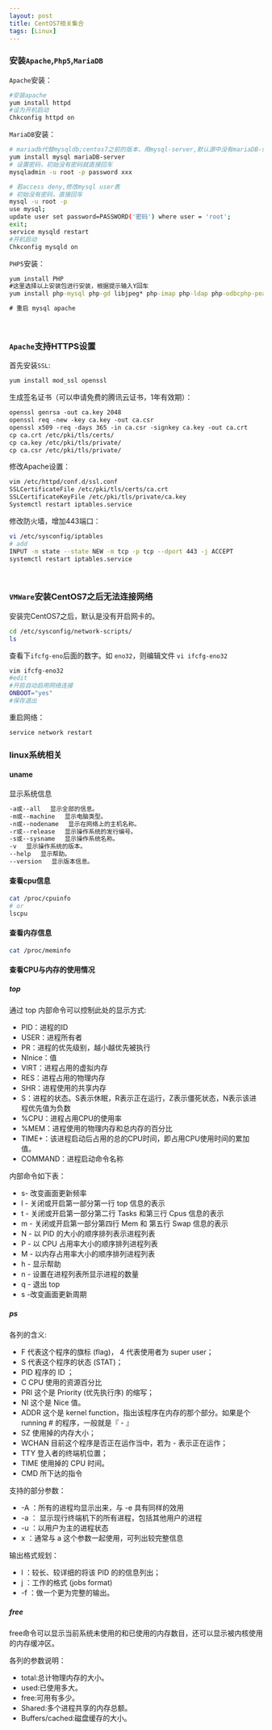 ```yaml
---
layout: post
title: CentOS7相关集合
tags: [Linux]
---
```


### 安装`Apache`,`Php5`,`MariaDB`

`Apache`安装：

```bash
#安装apache
yum install httpd 
#设为开机启动
Chkconfig httpd on 
```

`MariaDB`安装：

```bash
# mariadb代替mysqldb;centos7之前的版本，用mysql-server,默认源中没有mariaDB-server
yum install mysql mariaDB-server
# 设置密码，初始没有密码就直接回车
mysqladmin -u root -p password xxx

# 若access deny,修改mysql user表
# 初始没有密码，直接回车
mysql -u root -p
use mysql;
update user set password=PASSWORD('密码') where user = 'root';
exit;
service mysqld restart
#开机启动
Chkconfig mysqld on
```

`PHP5`安装：

```cmd
yum install PHP
#这里选择以上安装包进行安装，根据提示输入Y回车
yum install php-mysql php-gd libjpeg* php-imap php-ldap php-odbcphp-pear   php-xml php-xmlrpc php-mbstring php-mcrypt php-bcmath  php-mhashlibmcrypt  

# 重启 mysql apache
```

<br/>

### `Apache`支持HTTPS设置

首先安装`SSL`:

```bash
yum install mod_ssl openssl
```

生成签名证书（可以申请免费的腾讯云证书，1年有效期）：

```bash
openssl genrsa -out ca.key 2048
openssl req -new -key ca.key -out ca.csr
openssl x509 -req -days 365 -in ca.csr -signkey ca.key -out ca.crt
cp ca.crt /etc/pki/tls/certs/
cp ca.key /etc/pki/tls/private/
cp ca.csr /etc/pki/tls/private/
```

修改Apache设置：

```bash
vim /etc/httpd/conf.d/ssl.conf
SSLCertificateFile /etc/pki/tls/certs/ca.crt
SSLCertificateKeyFile /etc/pki/tls/private/ca.key
Systemctl restart iptables.service
```

修改防火墙，增加443端口：

```bash
vi /etc/sysconfig/iptables
# add
INPUT -m state --state NEW -m tcp -p tcp --dport 443 -j ACCEPT
systemctl restart iptables.service 
```

<br/>

### `VMWare`安装CentOS7之后无法连接网络

安装完CentOS7之后，默认是没有开启网卡的。

```bash
cd /etc/sysconfig/network-scripts/
ls
```

查看下`ifcfg-eno`后面的数字。如 `eno32`，则编辑文件 `vi ifcfg-eno32`

```bash
vim ifcfg-eno32
#edit
#开启自动启用网络连接
ONBOOT="yes"
#保存退出
```

重启网络：

```bash
service network restart 
```


### linux系统相关

#### uname
显示系统信息
```bash
-a或--all 　显示全部的信息。
-m或--machine 　显示电脑类型。
-n或--nodename 　显示在网络上的主机名称。
-r或--release 　显示操作系统的发行编号。
-s或--sysname 　显示操作系统名称。
-v 　显示操作系统的版本。
--help 　显示帮助。
--version 　显示版本信息。
```

#### 查看cpu信息
```bash
cat /proc/cpuinfo
# or
lscpu
```

#### 查看内存信息
```bash
cat /proc/meminfo
```

#### 查看CPU与内存的使用情况
##### top
通过 top 内部命令可以控制此处的显示方式:
- PID：进程的ID
- USER：进程所有者
- PR：进程的优先级别，越小越优先被执行
- NInice：值
- VIRT：进程占用的虚拟内存
- RES：进程占用的物理内存
- SHR：进程使用的共享内存
- S：进程的状态。S表示休眠，R表示正在运行，Z表示僵死状态，N表示该进程优先值为负数
- %CPU：进程占用CPU的使用率
- %MEM：进程使用的物理内存和总内存的百分比
- TIME+：该进程启动后占用的总的CPU时间，即占用CPU使用时间的累加值。
- COMMAND：进程启动命令名称
  
内部命令如下表：
- s- 改变画面更新频率
- l - 关闭或开启第一部分第一行 top 信息的表示
- t - 关闭或开启第一部分第二行 Tasks 和第三行 Cpus 信息的表示
- m - 关闭或开启第一部分第四行 Mem 和 第五行 Swap 信息的表示
- N - 以 PID 的大小的顺序排列表示进程列表
- P - 以 CPU 占用率大小的顺序排列进程列表
- M - 以内存占用率大小的顺序排列进程列表
- h - 显示帮助
- n - 设置在进程列表所显示进程的数量
- q - 退出 top
- s -改变画面更新周期
  
##### ps
各列的含义:
- F 代表这个程序的旗标 (flag)， 4 代表使用者为 super user；
- S 代表这个程序的状态 (STAT)；
- PID 程序的 ID ；
- C CPU 使用的资源百分比
- PRI 这个是 Priority (优先执行序) 的缩写；
- NI 这个是 Nice 值。
- ADDR 这个是 kernel function，指出该程序在内存的那个部分。如果是个 running # 的程序，一般就是『 - 』
- SZ 使用掉的内存大小；
- WCHAN 目前这个程序是否正在运作当中，若为 - 表示正在运作；
- TTY 登入者的终端机位置；
- TIME 使用掉的 CPU 时间。
- CMD 所下达的指令
  
支持的部分参数：
- -A ：所有的进程均显示出来，与 -e 具有同样的效用
- -a ： 显示现行终端机下的所有进程，包括其他用户的进程
- -u ：以用户为主的进程状态
- x ：通常与 a 这个参数一起使用，可列出较完整信息

输出格式规划：
- l ：较长、较详细的将该 PID 的的信息列出；
- j ：工作的格式 (jobs format)
- -f ：做一个更为完整的输出。
  
##### free
free命令可以显示当前系统未使用的和已使用的内存数目，还可以显示被内核使用的内存缓冲区。

各列的参数说明：
- total:总计物理内存的大小。
- used:已使用多大。
- free:可用有多少。
- Shared:多个进程共享的内存总额。
- Buffers/cached:磁盘缓存的大小。

